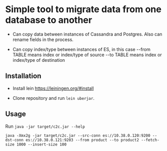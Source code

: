 # Simple tool to migrate data from one database to another

* Can copy data between instances of Cassandra and Postgres. Also can rename
fields in the process.

* Can copy index/type between instances of ES, in this case
--from TABLE means index or index/type of source
--to   TABLE means index or index/type of destination


## Installation

* Install lein https://leiningen.org/#install

* Clone repository and run `lein uberjar`.


## Usage

Run `java -jar target/c2c.jar --help`

`java -Xmx2g -jar target/c2c.jar
--src-conn es://10.38.0.120:9200
--dst-conn es://10.38.0.121:9203
--from product
--to product2
--fetch-size 1000
--insert-size 100`
